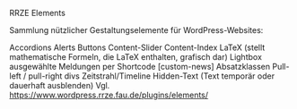 RRZE Elements

Sammlung nützlicher Gestaltungselemente für WordPress-Websites:

Accordions
Alerts
Buttons
Content-Slider
Content-Index
LaTeX (stellt mathematische Formeln, die LaTeX enthalten, grafisch dar)
Lightbox
ausgewählte Meldungen per Shortcode [custom-news]
Absatzklassen
Pull-left / pull-right divs
Zeitstrahl/Timeline
Hidden-Text (Text temporär oder dauerhaft ausblenden)
Vgl. https://www.wordpress.rrze.fau.de/plugins/elements/
